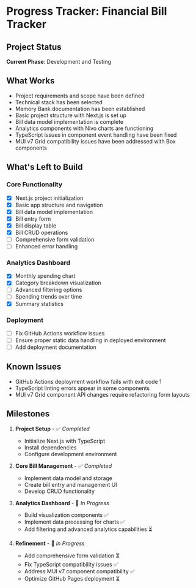 # Progress Tracker: Financial Bill Tracker

## Project Status
**Current Phase**: Development and Testing

## What Works
- Project requirements and scope have been defined
- Technical stack has been selected
- Memory Bank documentation has been established
- Basic project structure with Next.js is set up
- Bill data model implementation is complete
- Analytics components with Nivo charts are functioning
- TypeScript issues in component event handling have been fixed
- MUI v7 Grid compatibility issues have been addressed with Box components

## What's Left to Build

### Core Functionality
- [x] Next.js project initialization
- [x] Basic app structure and navigation
- [x] Bill data model implementation
- [x] Bill entry form
- [x] Bill display table
- [x] Bill CRUD operations
- [ ] Comprehensive form validation
- [ ] Enhanced error handling

### Analytics Dashboard
- [x] Monthly spending chart
- [x] Category breakdown visualization
- [ ] Advanced filtering options
- [ ] Spending trends over time
- [x] Summary statistics

### Deployment
- [ ] Fix GitHub Actions workflow issues
- [ ] Ensure proper static data handling in deployed environment
- [ ] Add deployment documentation

## Known Issues
- GitHub Actions deployment workflow fails with exit code 1
- TypeScript linting errors appear in some components
- MUI v7 Grid component API changes require refactoring form layouts

## Milestones
1. **Project Setup** - ✅ _Completed_
   - Initialize Next.js with TypeScript
   - Install dependencies
   - Configure development environment

2. **Core Bill Management** - ✅ _Completed_
   - Implement data model and storage
   - Create bill entry and management UI
   - Develop CRUD functionality

3. **Analytics Dashboard** - 🔄 _In Progress_
   - Build visualization components ✅
   - Implement data processing for charts ✅
   - Add filtering and advanced analytics capabilities ⏳

4. **Refinement** - 🔄 _In Progress_
   - Add comprehensive form validation ⏳
   - Fix TypeScript compatibility issues ✅
   - Address MUI v7 component compatibility ✅
   - Optimize GitHub Pages deployment ⏳
